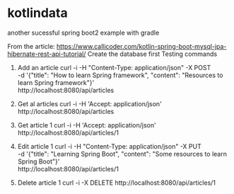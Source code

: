 # kotlindata
another sucessful spring boot2 example with gradle

From the article: https://www.callicoder.com/kotlin-spring-boot-mysql-jpa-hibernate-rest-api-tutorial/
Create the database first
Testing commands

1. Add an article
curl -i -H "Content-Type: application/json" -X POST \
-d '{"title": "How to learn Spring framework", "content": "Resources to learn Spring framework"}' \
http://localhost:8080/api/articles

2. Get al articles
curl -i -H 'Accept: application/json' http://localhost:8080/api/articles

3. Get article 1
curl -i -H 'Accept: application/json' http://localhost:8080/api/articles/1

4. Edit article 1
curl -i -H "Content-Type: application/json" -X PUT \
-d '{"title": "Learning Spring Boot", "content": "Some resources to learn Spring Boot"}' \
http://localhost:8080/api/articles/1

5. Delete article 1
curl -i -X DELETE http://localhost:8080/api/articles/1
